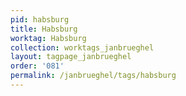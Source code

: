 ```yaml
---
pid: habsburg
title: Habsburg
worktag: Habsburg
collection: worktags_janbrueghel
layout: tagpage_janbrueghel
order: '081'
permalink: /janbrueghel/tags/habsburg
---
```


